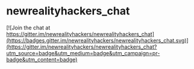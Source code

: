 # newrealityhackers_chat

[![Join the chat at https://gitter.im/newrealityhackers/newrealityhackers_chat](https://badges.gitter.im/newrealityhackers/newrealityhackers_chat.svg)](https://gitter.im/newrealityhackers/newrealityhackers_chat?utm_source=badge&utm_medium=badge&utm_campaign=pr-badge&utm_content=badge)
